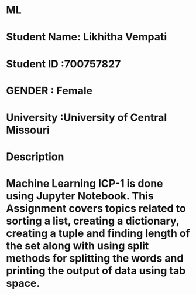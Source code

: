 # ML
# Student Name: Likhitha Vempati

# Student ID :700757827

# GENDER : Female

# University :University of Central Missouri

# Description

# Machine Learning ICP-1 is done using Jupyter Notebook. This Assignment covers topics related to sorting a list, creating a dictionary, creating a tuple and finding length of the set along with using split methods for splitting the words and printing the output of data using tab space.

